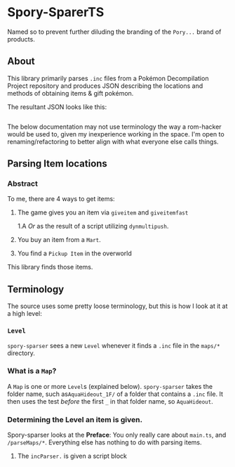 # Spory-SparerTS
Named so to prevent further diluding the branding of the `Pory...` brand of products.
## About
This library primarily parses `.inc` files from a Pokémon Decompilation Project repository and produces JSON describing the locations and methods of obtaining items & gift pokémon.

The resultant JSON looks like this:
```
```
The below documentation may not use terminology the way a rom-hacker would be used to, given my inexperience working in the space. I'm open to renaming/refactoring to better align with what everyone else calls things.

## Parsing Item locations
### Abstract
To me, there are 4 ways to get items:
1. The game gives you an item via `giveitem` and `giveitemfast`

    1.A *Or* as the result of a script utilizing `dynmultipush`.
2. You buy an item from a `Mart`.
3. You find a `Pickup Item` in the overworld

This library finds those items.
## Terminology
The source uses some pretty loose terminology, but this is how I look at it at a high level:
### `Level`
`spory-sparser` sees a new `Level` whenever it finds a `.inc` file in the `maps/*` directory.


### What is a `Map`?
A `Map` is one or more `Level`s (explained below).
`spory-sparser` takes the folder name, such as`AquaHideout_1F/` of a folder that contains a `.inc` file. It then uses the test *before* the first `_` in that folder name, so `AquaHideout`.
### Determining the Level an item is given.
Spory-sparser looks at the 
**Preface**: You only really care about `main.ts`, and `/parseMaps/*`. Everything else has nothing to do with parsing items.


1. The `incParser.` is given a script block

